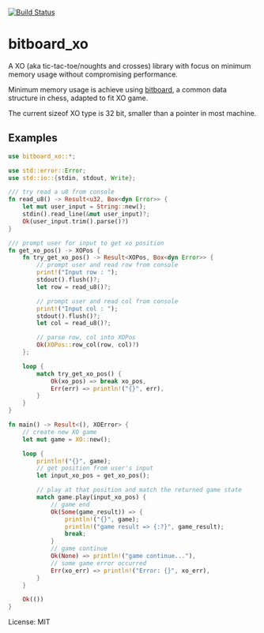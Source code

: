 [![Build Status](https://travis-ci.org/thanadolps/bitboard_xo.svg?branch=master)](https://travis-ci.org/thanadolps/bitboard_xo)

# bitboard_xo

A XO (aka tic-tac-toe/noughts and crosses) library
with focus on minimum memory usage without compromising performance.

Minimum memory usage is achieve using [bitboard],
 a common data structure in chess, adapted to fit XO game.

The current sizeof XO type is 32 bit, smaller than a pointer in most machine.

## Examples
```rust
use bitboard_xo::*;

use std::error::Error;
use std::io::{stdin, stdout, Write};

/// try read a u8 from console
fn read_u8() -> Result<u32, Box<dyn Error>> {
    let mut user_input = String::new();
    stdin().read_line(&mut user_input)?;
    Ok(user_input.trim().parse()?)
}

/// prompt user for input to get xo position
fn get_xo_pos() -> XOPos {
    fn try_get_xo_pos() -> Result<XOPos, Box<dyn Error>> {
        // prompt user and read row from console
        print!("Input row : ");
        stdout().flush()?;
        let row = read_u8()?;

        // prompt user and read col from console
        print!("Input col : ");
        stdout().flush()?;
        let col = read_u8()?;

        // parse row, col into XOPos
        Ok(XOPos::row_col(row, col)?)
    };

    loop {
        match try_get_xo_pos() {
            Ok(xo_pos) => break xo_pos,
            Err(err) => println!("{}", err),
        }
    }
}

fn main() -> Result<(), XOError> {
    // create new XO game
    let mut game = XO::new();

    loop {
        println!("{}", game);
        // get position from user's input
        let input_xo_pos = get_xo_pos();

        // play at that position and match the returned game state
        match game.play(input_xo_pos) {
            // game end
            Ok(Some(game_result)) => {
                println!("{}", game);
                println!("game result => {:?}", game_result);
                break;
            }
            // game continue
            Ok(None) => println!("game continue..."),
            // some game error occurred
            Err(xo_err) => println!("Error: {}", xo_err),
        }
    }

    Ok(())
}
```
[bitboard]: https://en.wikipedia.org/wiki/Bitboard

License: MIT
